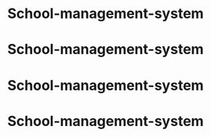 # School-management-system
# School-management-system
# School-management-system
# School-management-system
